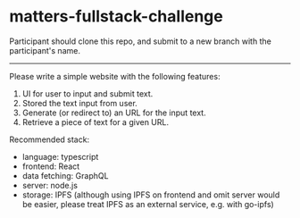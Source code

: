 # matters-fullstack-challenge

Participant should clone this repo, and submit to a new branch with the participant's name.

---

Please write a simple website with the following features:

1. UI for user to input and submit text.
2. Stored the text input from user.
3. Generate (or redirect to) an URL for the input text.
4. Retrieve a piece of text for a given URL.

Recommended stack:

* language: typescript
* frontend: React
* data fetching: GraphQL
* server: node.js
* storage: IPFS (although using IPFS on frontend and omit server would be easier, please treat IPFS as an external service, e.g. with go-ipfs)
